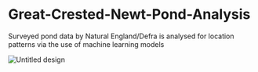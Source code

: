 # Great-Crested-Newt-Pond-Analysis
Surveyed pond data by Natural England/Defra is analysed for location patterns via the use of machine learning models



![Untitled design](https://user-images.githubusercontent.com/122735369/212549286-e11f6132-33ad-42ec-b2bb-a074f38acf66.jpg)
